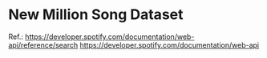 # New Million Song Dataset

Ref.:
https://developer.spotify.com/documentation/web-api/reference/search
https://developer.spotify.com/documentation/web-api
